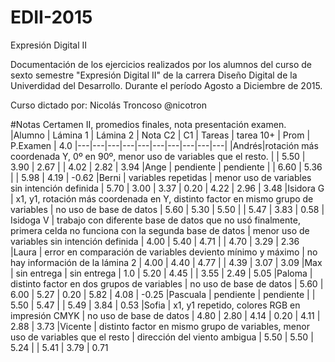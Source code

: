 # EDII-2015
Expresión Digital II

Documentación de los ejercicios realizados por los alumnos del curso de sexto semestre "Expresión Digital II" de la carrera Diseño Digital de la Univerdidad del Desarrollo.
Durante el período Agosto a Diciembre de 2015.

Curso dictado por:
Nicolás Troncoso @nicotron

#Notas Certamen II, promedios finales, nota presentación examen.  
|Alumno | Lámina 1 | Lámina 2 | Nota C2 | C1 | Tareas | tarea 10+ | Prom | P.Examen | 4.0
|---|---|---|---|---|---|---|---|---|---|
|Andrés|rotación más coordenada Y, 0º en 90º, menor uso de variables que el resto. | | 5.50 | 3.90 | 2.67 |  | 4.02 | 2.82 | 3.94
|Ange | pendiente | pendiente |  | 6.60 | 5.36 |  | 5.98 | 4.19 | -0.62
|Berni | variables repetidas | menor uso de variables sin intención definida | 5.70 | 3.00 | 3.37 | 0.20 | 4.22 | 2.96 | 3.48
|Isidora G | x1, y1, rotación más coordenada en Y, distinto factor en mismo grupo de variables | no uso de base de datos | 5.60 | 5.30 | 5.50 |  | 5.47 | 3.83 | 0.58
| Isidoga V | trabajo con diferente base de datos que no usó finalmente, primera celda no funciona con la segunda base de datos | menor uso de variables sin intención definida | 4.00 | 5.40 | 4.71 |  | 4.70 | 3.29 | 2.36
|Laura | error en comparación de variables deviento mínimo y máximo | no hay información de la lámina 2 | 4.00 | 4.40 | 4.77 |  | 4.39 | 3.07 | 3.09
|Max | sin entrega | sin entrega | 1.0 | 5.20 | 4.45 |  | 3.55 | 2.49 | 5.05
|Paloma | distinto factor en dos grupos de variables | no uso de base de datos | 5.60 | 6.00 | 5.27 | 0.20 | 5.82 | 4.08 | -0.25
|Pascuala | pendiente | pendiente |  | 5.50 | 5.47 |  | 5.49 | 3.84 | 0.53
|Sofia | x1, y1 repetido, colores RGB en impresión CMYK | no uso de base de datos | 4.80 | 2.80 | 4.14 | 0.20 | 4.11 | 2.88 | 3.73
|Vicente | distinto factor en mismo grupo de variables, menor uso de variables que el resto | dirección del viento ambigua | 5.50 | 5.50 | 5.24 |  | 5.41 | 3.79 | 0.71
